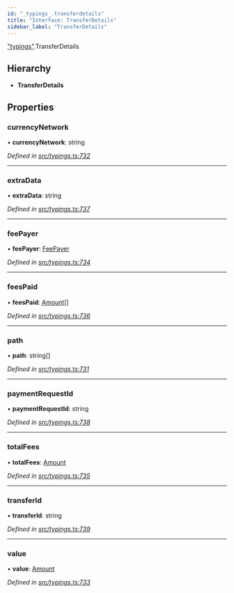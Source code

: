 ```yaml
---
id: "_typings_.transferdetails"
title: "Interface: TransferDetails"
sidebar_label: "TransferDetails"
---
```


["typings"](../modules/_typings_.md).TransferDetails

## Hierarchy

* **TransferDetails**

## Properties

### currencyNetwork

•  **currencyNetwork**: string

*Defined in [src/typings.ts:732](https://github.com/trustlines-protocol/clientlib/blob/a897659/src/typings.ts#L732)*

___

### extraData

•  **extraData**: string

*Defined in [src/typings.ts:737](https://github.com/trustlines-protocol/clientlib/blob/a897659/src/typings.ts#L737)*

___

### feePayer

•  **feePayer**: [FeePayer](../enums/_typings_.feepayer.md)

*Defined in [src/typings.ts:734](https://github.com/trustlines-protocol/clientlib/blob/a897659/src/typings.ts#L734)*

___

### feesPaid

•  **feesPaid**: [Amount](_typings_.amount.md)[]

*Defined in [src/typings.ts:736](https://github.com/trustlines-protocol/clientlib/blob/a897659/src/typings.ts#L736)*

___

### path

•  **path**: string[]

*Defined in [src/typings.ts:731](https://github.com/trustlines-protocol/clientlib/blob/a897659/src/typings.ts#L731)*

___

### paymentRequestId

•  **paymentRequestId**: string

*Defined in [src/typings.ts:738](https://github.com/trustlines-protocol/clientlib/blob/a897659/src/typings.ts#L738)*

___

### totalFees

•  **totalFees**: [Amount](_typings_.amount.md)

*Defined in [src/typings.ts:735](https://github.com/trustlines-protocol/clientlib/blob/a897659/src/typings.ts#L735)*

___

### transferId

•  **transferId**: string

*Defined in [src/typings.ts:739](https://github.com/trustlines-protocol/clientlib/blob/a897659/src/typings.ts#L739)*

___

### value

•  **value**: [Amount](_typings_.amount.md)

*Defined in [src/typings.ts:733](https://github.com/trustlines-protocol/clientlib/blob/a897659/src/typings.ts#L733)*
